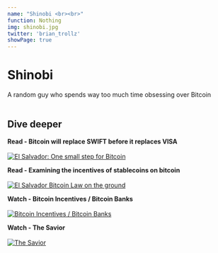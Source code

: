 ```yaml
---
name: "Shinobi <br><br>"
function: Nothing
img: shinobi.jpg
twitter: 'brian_trollz'
showPage: true
---
```


# Shinobi
 
A random guy who spends way too much time obsessing over Bitcoin
<br><br>

## Dive deeper


<div class="grid grid-cols-2 gap-5">
<div class="p-3 my-2">

**Read - Bitcoin will replace SWIFT before it replaces VISA**  <br><br>
[![El Salvador: One small step for Bitcoin](/content/shinobi1.png)](https://bitcoinmagazine.com/business/bitcoin-will-replace-swift-before-visa/)
</div>

<div class="p-3 my-2">

**Read - Examining the incentives of stablecoins on bitcoin**  <br><br>
[![El Salvador Bitcoin Law on the ground](/content/shinobi2.png)](https://bitcoinmagazine.com/technical/incentives-of-stablecoins-on-bitcoin/)
</div>

<div class="p-3 my-2">

**Watch - Bitcoin Incentives / Bitcoin Banks**  <br><br>
[![Bitcoin Incentives / Bitcoin Banks](/content/shinobi3.png)](https://www.youtube.com/watch?v=Rn3yWPJFTwo/)
</div>

<div class="p-3 my-2">

**Watch - The Savior**  <br><br>
[![The Savior](/content/shinobi4.png)](https://www.youtube.com/watch?v=IWgvAH7kudM/)
</div>

</div>

<br>




